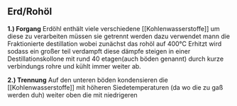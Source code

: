 ## Erd/Rohöl

**1.) Forgang**
Erdöhl enthält viele verschiedene [[Kohlenwasserstoffe]] um diese zu verarbeiten müssen sie getrennt werden dazu verwendet mann die Fraktionierte destillation wobei zunächst das rohöl auf 400°C Erhitzt wird sodass ein großer teil verdampft diese dämpfe steigen in einer Destillationskollone mit rund 40 etagen(auch böden genannt) durch kurze verbindungs rohre und kühlt immer weiter ab. 

**2.) Trennung**
Auf den unteren böden kondensieren die [[Kohlenwasserstoffe]] mit höheren Siedetemperaturen (da wo die zu gaß werden duh) weiter oben die mit niedrigeren 